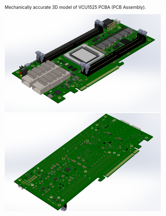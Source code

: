 Mechanically accurate 3D model of VCU1525 PCBA (PCB Assembly).

![VCU1525_PCBA_TOP](VCU1525_PCB_ASSEMBLY_TOP2.PNG?raw=true "PCBA TOP")
![VCU1525_PCBA_BOT](VCU1525_PCB_ASSEMBLY_BOT2.PNG?raw=true "PCBA BOT")

